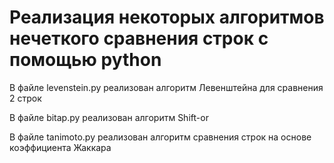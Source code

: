 # Реализация некоторых алгоритмов нечеткого сравнения строк с помощью python


В файле levenstein.py реализован алгоритм Левенштейна для сравнения 2 строк

В файле bitap.py реализован алгоритм Shift-or

В файле tanimoto.py реализован алгоритм сравнения строк на основе коэффициента Жаккара
